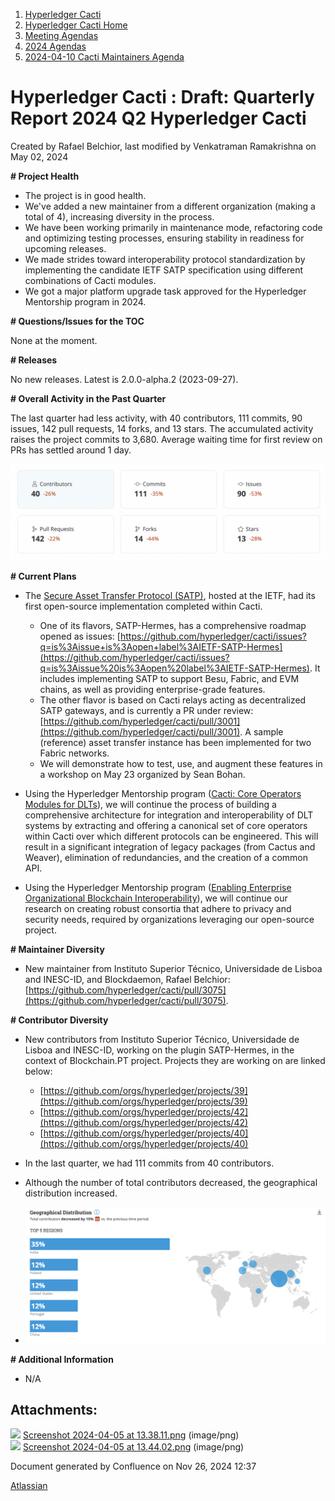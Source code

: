 1. [Hyperledger Cacti](index.html)
2. [Hyperledger Cacti Home](Hyperledger-Cacti-Home_20414469.html)
3. [Meeting Agendas](Meeting-Agendas_20414488.html)
4. [2024 Agendas](2024-Agendas_20415746.html)
5. [2024-04-10 Cacti Maintainers Agenda](2024-04-10-Cacti-Maintainers-Agenda_20415765.html)

# Hyperledger Cacti : Draft: Quarterly Report 2024 Q2 Hyperledger Cacti

Created by Rafael Belchior, last modified by Venkatraman Ramakrishna on May 02, 2024

**# Project Health**

- The project is in good health.
- We've added a new maintainer from a different organization (making a total of 4), increasing diversity in the process.
- We have been working primarily in maintenance mode, refactoring code and optimizing testing processes, ensuring stability in readiness for upcoming releases.
- We made strides toward interoperability protocol standardization by implementing the candidate IETF SATP specification using different combinations of Cacti modules.
- We got a major platform upgrade task approved for the Hyperledger Mentorship program in 2024.

**# Questions/Issues for the TOC**

None at the moment.

**# Releases**

No new releases. Latest is 2.0.0-alpha.2 (2023-09-27).

**# Overall Activity in the Past Quarter**

The last quarter had less activity, with 40 contributors, 111 commits, 90 issues, 142 pull requests, 14 forks, and 13 stars. The accumulated activity raises the project commits to 3,680. Average waiting time for first review on PRs has settled around 1 day. 

![](attachments/20415766/20415768.png?height=250)

**# Current Plans**

- The [Secure Asset Transfer Protocol (SATP)](https://datatracker.ietf.org/wg/satp/about/), hosted at the IETF, had its first open-source implementation completed within Cacti.
  
  - One of its flavors, SATP-Hermes, has a comprehensive roadmap opened as issues: [https://github.com/hyperledger/cacti/issues?q=is%3Aissue+is%3Aopen+label%3AIETF-SATP-Hermes](https://github.com/hyperledger/cacti/issues?q=is%3Aissue%20is%3Aopen%20label%3AIETF-SATP-Hermes). It includes implementing SATP to support Besu, Fabric, and EVM chains, as well as providing enterprise-grade features.
  - The other flavor is based on Cacti relays acting as decentralized SATP gateways, and is currently a PR under review: [https://github.com/hyperledger/cacti/pull/3001](https://github.com/hyperledger/cacti/pull/3001). A sample (reference) asset transfer instance has been implemented for two Fabric networks.
  - We will demonstrate how to test, use, and augment these features in a workshop on May 23 organized by Sean Bohan.
- Using the Hyperledger Mentorship program ([Cacti: Core Operators Modules for DLTs](https://lf-hyperledger.atlassian.net/wiki/spaces/INTERN/pages/21954936/Cacti+Core+Operators+Modules+for+DLTs)), we will continue the process of building a comprehensive architecture for integration and interoperability of DLT systems by extracting and offering a canonical set of core operators within Cacti over which different protocols can be engineered. This will result in a significant integration of legacy packages (from Cactus and Weaver), elimination of redundancies, and the creation of a common API.
- Using the Hyperledger Mentorship program ([Enabling Enterprise Organizational Blockchain Interoperability](https://lf-hyperledger.atlassian.net/wiki/spaces/INTERN/pages/21954940/Enabling+Enterprise+Organizational+Blockchain+Interoperability)), we will continue our research on creating robust consortia that adhere to privacy and security needs, required by organizations leveraging our open-source project.

**# Maintainer Diversity**

- New maintainer from Instituto Superior Técnico, Universidade de Lisboa and INESC-ID, and Blockdaemon, Rafael Belchior: [https://github.com/hyperledger/cacti/pull/3075](https://github.com/hyperledger/cacti/pull/3075).

**# Contributor Diversity**

- New contributors from Instituto Superior Técnico, Universidade de Lisboa and INESC-ID, working on the plugin SATP-Hermes, in the context of Blockchain.PT project. Projects they are working on are linked below: 
  
  - [https://github.com/orgs/hyperledger/projects/39](https://github.com/orgs/hyperledger/projects/39)
  - [https://github.com/orgs/hyperledger/projects/42](https://github.com/orgs/hyperledger/projects/42)
  - [https://github.com/orgs/hyperledger/projects/40](https://github.com/orgs/hyperledger/projects/40)
- In the last quarter, we had 111 commits from 40 contributors.
- Although the number of total contributors decreased, the geographical distribution increased.
- ![](attachments/20415766/20415767.png?height=250)

**# Additional Information**

- N/A

## Attachments:

![](images/icons/bullet_blue.gif) [Screenshot 2024-04-05 at 13.38.11.png](attachments/20415766/20415767.png) (image/png)  
![](images/icons/bullet_blue.gif) [Screenshot 2024-04-05 at 13.44.02.png](attachments/20415766/20415768.png) (image/png)

Document generated by Confluence on Nov 26, 2024 12:37

[Atlassian](http://www.atlassian.com/)
